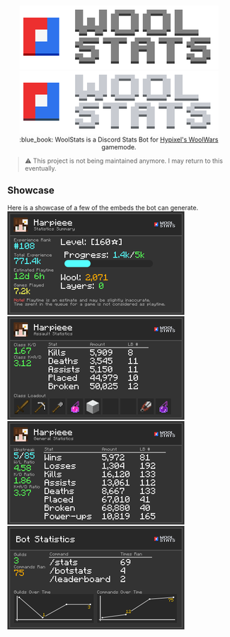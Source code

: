 <p align="center">
    <img src="https://github.com/Reasonlesss/WoolStats/blob/main/.github/logo_light.png?raw=true#gh-light-mode-only" />
    <img src="https://github.com/Reasonlesss/WoolStats/blob/main/.github/logo.png?raw=true#gh-dark-mode-only" /><br>
    :blue_book: WoolStats is a Discord Stats Bot for <a href="https://hypixel.net/threads/new-ptl-game-wool-wars.4606663/">Hypixel's WoolWars</a> gamemode.
</p>

> :warning: This project is not being maintained anymore. I may return to this eventually.

## Showcase
Here is a showcase of a few of the embeds the bot can generate.
<img src="https://github.com/Reasonlesss/WoolStats/blob/main/.github/showcase/showcase1.png?raw=true" />
<img src="https://github.com/Reasonlesss/WoolStats/blob/main/.github/showcase/showcase2.png?raw=true" />
<img src="https://github.com/Reasonlesss/WoolStats/blob/main/.github/showcase/showcase3.png?raw=true" />
<img src="https://github.com/Reasonlesss/WoolStats/blob/main/.github/showcase/showcase4.png?raw=true" />

